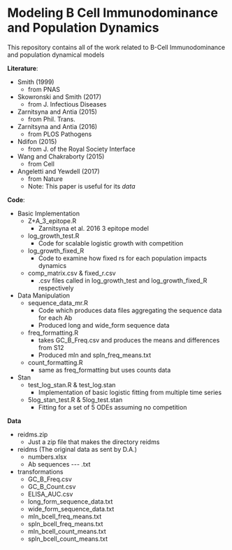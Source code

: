 # Modeling B Cell Immunodominance and Population Dynamics
This repository contains all of the work related to B-Cell Immunodominance and population dynamical models

**Literature**:
* Smith (1999)
  - from PNAS
* Skowronski and Smith (2017)
  - from J. Infectious Diseases
* Zarnitsyna and Antia (2015)
  - from Phil. Trans.
* Zarnitsyna and Antia (2016)
  - from PLOS Pathogens
* Ndifon (2015)
  - from J. of the Royal Society Interface
* Wang and Chakraborty (2015)
  - from Cell
* Angeletti and Yewdell (2017)
  - from Nature
  - Note: This paper is useful for its *data*

**Code**:
* Basic Implementation
  * Z+A_3_epitope.R
     - Zarnitsyna et al. 2016 3 epitope model
  * log_growth_test.R
    - Code for scalable logistic growth with competition
  * log_growth_fixed_R
    - Code to examine how fixed rs for each population impacts dynamics
  * comp_matrix.csv & fixed_r.csv
    - .csv files called in log_growth_test and log_growth_fixed_R respectively
* Data Manipulation
  * sequence_data_mr.R
    - Code which produces data files aggregating the sequence data for each Ab
    - Produced long and wide_form sequence data
  * freq_formatting.R
    - takes GC_B_Freq.csv and produces the means and differences from S12
    - Produced mln and spln_freq_means.txt
  * count_formatting.R
    - same as freq_formatting but uses counts data
* Stan
  * test_log_stan.R & test_log.stan
    - Implementation of basic logistic fitting from multiple time series
  * 5log_stan_test.R & 5log_test.stan
    - Fitting for a set of 5 ODEs assuming no competition

**Data**
* reidms.zip
  * Just a zip file that makes the directory reidms
* reidms (The original data as sent by D.A.)
  * numbers.xlsx
  * Ab sequences --- .txt
* transformations
  * GC_B_Freq.csv
  * GC_B_Count.csv
  * ELISA_AUC.csv
  * long_form_sequence_data.txt
  * wide_form_sequence_data.txt
  * mln_bcell_freq_means.txt
  * spln_bcell_freq_means.txt
  * mln_bcell_count_means.txt
  * spln_bcell_count_means.txt
